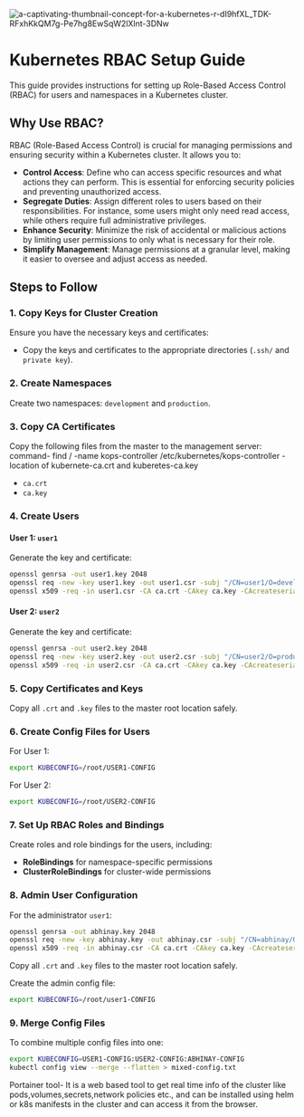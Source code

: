 
![a-captivating-thumbnail-concept-for-a-kubernetes-r-dI9hfXL_TDK-RFxhKkQM7g-Pe7hg8EwSqW2lXlnt-3DNw](https://github.com/user-attachments/assets/5e278522-6e08-4538-80ec-b6a138fde2a5)

# Kubernetes RBAC Setup Guide

This guide provides instructions for setting up Role-Based Access Control (RBAC) for users and namespaces in a Kubernetes cluster.

## Why Use RBAC?

RBAC (Role-Based Access Control) is crucial for managing permissions and ensuring security within a Kubernetes cluster. It allows you to:

- **Control Access**: Define who can access specific resources and what actions they can perform. This is essential for enforcing security policies and preventing unauthorized access.
- **Segregate Duties**: Assign different roles to users based on their responsibilities. For instance, some users might only need read access, while others require full administrative privileges.
- **Enhance Security**: Minimize the risk of accidental or malicious actions by limiting user permissions to only what is necessary for their role.
- **Simplify Management**: Manage permissions at a granular level, making it easier to oversee and adjust access as needed.

## Steps to Follow

### 1. Copy Keys for Cluster Creation

Ensure you have the necessary keys and certificates:

- Copy the keys and certificates to the appropriate directories (`.ssh/` and `private key`).

### 2. Create Namespaces

Create two namespaces: `development` and `production`.

### 3. Copy CA Certificates

Copy the following files from the master to the management server:
command- find / -name kops-controller
/etc/kubernetes/kops-controller - location of kubernete-ca.crt and kuberetes-ca.key
- `ca.crt`
- `ca.key`

### 4. Create Users

#### User 1: `user1`

Generate the key and certificate:

```bash
openssl genrsa -out user1.key 2048
openssl req -new -key user1.key -out user1.csr -subj "/CN=user1/O=development"
openssl x509 -req -in user1.csr -CA ca.crt -CAkey ca.key -CAcreateserial -out user1.crt -days 365
```

#### User 2: `user2`

Generate the key and certificate:

```bash
openssl genrsa -out user2.key 2048
openssl req -new -key user2.key -out user2.csr -subj "/CN=user2/O=production"
openssl x509 -req -in user2.csr -CA ca.crt -CAkey ca.key -CAcreateserial -out user2.crt -days 365
```

### 5. Copy Certificates and Keys

Copy all `.crt` and `.key` files to the master root location safely.

### 6. Create Config Files for Users

For User 1:

```bash
export KUBECONFIG=/root/USER1-CONFIG
```

For User 2:

```bash
export KUBECONFIG=/root/USER2-CONFIG
```

### 7. Set Up RBAC Roles and Bindings

Create roles and role bindings for the users, including:

- **RoleBindings** for namespace-specific permissions
- **ClusterRoleBindings** for cluster-wide permissions

### 8. Admin User Configuration

For the administrator `user1`:

```bash
openssl genrsa -out abhinay.key 2048
openssl req -new -key abhinay.key -out abhinay.csr -subj "/CN=abhinay/O=clusteradmin"
openssl x509 -req -in abhinay.csr -CA ca.crt -CAkey ca.key -CAcreateserial -out abhinay.crt -days 365
```

Copy all `.crt` and `.key` files to the master root location safely.

Create the admin config file:

```bash
export KUBECONFIG=/root/user1-CONFIG
```

### 9. Merge Config Files

To combine multiple config files into one:

```bash
export KUBECONFIG=USER1-CONFIG:USER2-CONFIG:ABHINAY-CONFIG
kubectl config view --merge --flatten > mixed-config.txt
```

Portainer tool- It is a web based tool to get real time info of the cluster like pods,volumes,secrets,network policies etc., and can be installed using helm or k8s manifests in the cluster and can access it from the browser.
